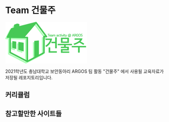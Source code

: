 # Team 건물주

<img align="center" src="Images/logo.png" />

2021학년도 충남대학교 보안동아리 ARGOS 팀 활동 "건물주" 에서 사용될 교육자료가 저장될 레포지토리입니다.

## 커리큘럼


## 참고할만한 사이트들
